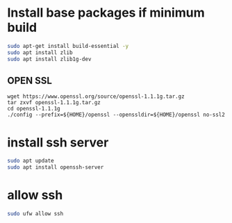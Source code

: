 # Install base packages if minimum build

```bash
sudo apt-get install build-essential -y
sudo apt install zlib
sudo apt install zlib1g-dev
```

## OPEN SSL

```
wget https://www.openssl.org/source/openssl-1.1.1g.tar.gz
tar zxvf openssl-1.1.1g.tar.gz
cd openssl-1.1.1g
./config --prefix=${HOME}/openssl --openssldir=${HOME}/openssl no-ssl2
```

# install ssh server
```bash
sudo apt update
sudo apt install openssh-server
```

# allow ssh
```bash
sudo ufw allow ssh
```
